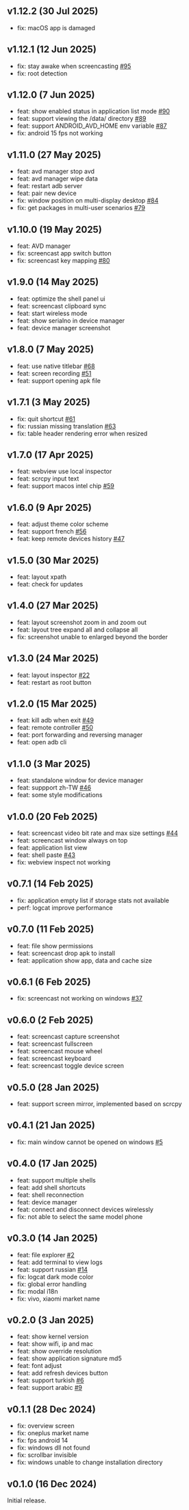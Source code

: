 ## v1.12.2 (30 Jul 2025)

* fix: macOS app is damaged

## v1.12.1 (12 Jun 2025)

* fix: stay awake when screencasting [#95](https://github.com/liriliri/aya/issues/95)
* fix: root detection

## v1.12.0 (7 Jun 2025)

* feat: show enabled status in application list mode [#90](https://github.com/liriliri/aya/issues/90)
* feat: support viewing the /data/ directory [#89](https://github.com/liriliri/aya/issues/89)
* feat: support ANDROID_AVD_HOME env variable [#87](https://github.com/liriliri/aya/issues/87)
* fix: android 15 fps not working

## v1.11.0 (27 May 2025)

* feat: avd manager stop avd
* feat: avd manager wipe data
* feat: restart adb server
* feat: pair new device
* fix: window position on multi-display desktop [#84](https://github.com/liriliri/aya/issues/84)
* fix: get packages in multi-user scenarios [#79](https://github.com/liriliri/aya/issues/79)

## v1.10.0 (19 May 2025)

* feat: AVD manager
* fix: screencast app switch button
* fix: screencast key mapping [#80](https://github.com/liriliri/aya/issues/80)

## v1.9.0 (14 May 2025)

* feat: optimize the shell panel ui
* feat: screencast clipboard sync
* feat: start wireless mode
* feat: show serialno in device manager
* feat: device manager screenshot

## v1.8.0 (7 May 2025)

* feat: use native titlebar [#68](https://github.com/liriliri/aya/issues/68)
* feat: screen recording [#51](https://github.com/liriliri/aya/issues/51)
* feat: support opening apk file

## v1.7.1 (3 May 2025)

* fix: quit shortcut [#61](https://github.com/liriliri/aya/issues/61)
* fix: russian missing translation [#63](https://github.com/liriliri/aya/pull/63)
* fix: table header rendering error when resized

## v1.7.0 (17 Apr 2025)

* feat: webview use local inspector
* feat: scrcpy input text
* feat: support macos intel chip [#59](https://github.com/liriliri/aya/issues/59)

## v1.6.0 (9 Apr 2025)

* feat: adjust theme color scheme
* feat: support french [#56](https://github.com/liriliri/aya/pull/56)
* feat: keep remote devices history [#47](https://github.com/liriliri/aya/issues/47)

## v1.5.0 (30 Mar 2025)

* feat: layout xpath
* feat: check for updates

## v1.4.0 (27 Mar 2025)

* feat: layout screenshot zoom in and zoom out
* feat: layout tree expand all and collapse all
* fix: screenshot unable to enlarged beyond the border 

## v1.3.0 (24 Mar 2025)

* feat: layout inspector [#22](https://github.com/liriliri/aya/issues/22)
* feat: restart as root button

## v1.2.0 (15 Mar 2025)

* feat: kill adb when exit [#49](https://github.com/liriliri/aya/issues/49)
* feat: remote controller [#50](https://github.com/liriliri/aya/issues/50)
* feat: port forwarding and reversing manager
* feat: open adb cli

## v1.1.0 (3 Mar 2025)

* feat: standalone window for device manager
* feat: suppport zh-TW [#46](https://github.com/liriliri/aya/issues/46)
* feat: some style modifications

## v1.0.0 (20 Feb 2025)

* feat: screencast video bit rate and max size settings [#44](https://github.com/liriliri/aya/issues/44)
* feat: screencast window always on top
* feat: application list view
* feat: shell paste [#43](https://github.com/liriliri/aya/issues/43)
* fix: webview inspect not working

## v0.7.1 (14 Feb 2025)

* fix: application empty list if storage stats not available
* perf: logcat improve performance

## v0.7.0 (11 Feb 2025)

* feat: file show permissions
* feat: screencast drop apk to install
* feat: application show app, data and cache size

## v0.6.1 (6 Feb 2025)

* fix: screencast not working on windows [#37](https://github.com/liriliri/aya/issues/37)

## v0.6.0 (2 Feb 2025)

* feat: screencast capture screenshot
* feat: screencast fullscreen
* feat: screencast mouse wheel
* feat: screencast keyboard
* feat: screencast toggle device screen

## v0.5.0 (28 Jan 2025)

* feat: support screen mirror, implemented based on scrcpy

## v0.4.1 (21 Jan 2025)

* fix: main window cannot be opened on windows [#5](https://github.com/liriliri/aya/issues/5)

## v0.4.0 (17 Jan 2025)

* feat: support multiple shells
* feat: add shell shortcuts
* feat: shell reconnection
* feat: device manager
* feat: connect and disconnect devices wirelessly
* fix: not able to select the same model phone 

## v0.3.0 (14 Jan 2025)

* feat: file explorer [#2](https://github.com/liriliri/aya/issues/2)
* feat: add terminal to view logs
* feat: support russian [#14](https://github.com/liriliri/aya/pull/14)
* fix: logcat dark mode color
* fix: global error handling
* fix: modal i18n
* fix: vivo, xiaomi market name

## v0.2.0 (3 Jan 2025)

* feat: show kernel version
* feat: show wifi, ip and mac
* feat: show override resolution
* feat: show application signature md5
* feat: font adjust
* feat: add refresh devices button
* feat: support turkish [#6](https://github.com/liriliri/aya/pull/6)
* feat: support arabic [#9](https://github.com/liriliri/aya/pull/9)

## v0.1.1 (28 Dec 2024)

* fix: overview screen
* fix: oneplus market name
* fix: fps android 14
* fix: windows dll not found
* fix: scrollbar invisible
* fix: windows unable to change installation directory

## v0.1.0 (16 Dec 2024)

Initial release.
